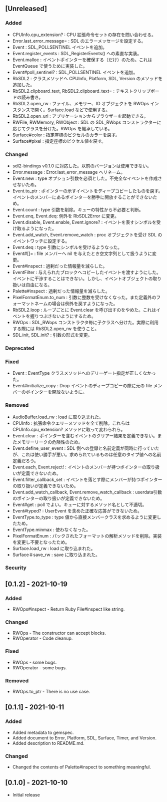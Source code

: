 ## [Unreleased]

### Added
- CPUInfo.cpu_extension? : CPU 拡張命令セットの存在を問い合わせる。
- Error.last_error_message= : SDL のエラーメッセージを設定する。
- Event : SDL_POLLSENTINEL イベントを追加。
- Event.register_events : SDL_RegisterEvents() への素直な実装。
- Event.malloc : イベントポインターを確保する（だけ）のため。これは EventQueue で使うために実装した。
- Event#poll_sentinel? : SDL_POLLSENTINEL イベントを追加。
- RbSDL2 : クラスメソッドへ CPUInfo, Platform, SDL, Version のメソッドを追加した。
- RbSDL2.clipboard_text, RbSDL2.clipboard_text= : テキストクリップボードの読み書き。
- RbSDL2.open_rw : ファイル、メモリー、IO オブジェクトを RWOps インスタンスで開く。Surface.load などで使用する。
- RbSDL2.open_url : アプリケーションからブラウザーを起動できる。
- RWFile, RWMemory, RWObject : SDL の SDL_RWops コンストラクターに応じてクラスを分けた。RWOps を継承している。
- Surface#color : 指定座標のピクセルのカラーを戻す。
- Surface#pixel : 指定座標のピクセル値を戻す。

### Changed
- sdl2-bindings v0.1.0 に対応した。以前のバージョンは使用できない。
- Error.message : Error.last_error_message へリネーム。
- Event.new : type オプション引数を必須とした。不完全なイベントを作成させないため。
- Event.to_ptr : ポインターの示すイベントをディープコピーしたものを戻す。イベントのメンバーにあるポインターを勝手に開放することができないため。
- Event.count : type 引数を削除。キューの特性から不必要と判断。
- Event.enq, Event.deq: 例外を RbSDL2Error に変更。
- Event.disable, Event.enable, Event.ignore? : イベントを表すシンボルを受け取るようになった。
- Event.add_watch, Event.remove_watch : proc オブジェクトを受け SDL のイベントワッチに設定する。
- Event.deq : type 引数にシンボルを受けるようなった。
- Event#[]= : file メンバーへ nil を与えたとき空文字列として扱うように変更。
- Event#inspect : 過剰だった情報量を減らした。
- EventFilter : 与えられたブロックへコピーしたイベントを渡すようにした。イベントに干渉することはできない。しかし、イベントオブジェクトの取り扱いは自由になる。
- Palette#inspect : 過剰だった情報量を減らした。
- PixelFormatEnum.to_num : 引数に整数を受けなくなった。また定義外のフォーマットネームの場合は例外を戻すようになった。
- RbSDL2.loop : ループごとに Event.clear を呼び出すのをやめた。これはイベントを握りつぶさないようにするため。
- RWOps : SDL_RWops コンストラクタ毎に子クラスへ分けた。実際に利用する際には RbSDL2.open_rw を使うこと。
- SDL.init, SDL.init? : 引数の形式を変更。

### Deprecated

### Fixed
- Event : EventType クラスメソッドへのデリーゲート指定が正しくなかった。
- Event#initialize_copy : Drop イベントのディープコピーの際に元の file メンバーのポインターを開放ないように。

### Removed
- AudioBuffer.load_rw : load に取り込まれた。
- CPUInfo : 拡張命令クエリーメソッドを全て削除。これらは CPUInfo.cpu_extension? メソッドに取って変わられら。
- Event.clear : ポインターを含むイベントのクリアー結果を定義できない。またメモリーリークの危険性のため。
- Event.define_user_event : SDL 側への登録と名前定義が同時に行っていたが、これは使い勝手が悪い。求められているものは任意のタイプ値への名前定義だろう。
- Event.each, Event.reject! : イベントのメンバーが持つポインターの取り扱いが定義できないため。
- Event.filter_callback_set : イベントを落とす際にメンバーが持つポインターの取り扱いが定義できないため。
- Event.add_watch_callback, Event.remove_watch_callback : userdata引数のポインターの取り扱いが定義できないため。
- Event#get : poll でよい。キューに対するメソッド名として不適切。
- Event#typed? : UserEvent を含めた正確な応答ができないため。
- EventType.to_type : type 値から直接メンバークラスを求めるように変更したため。
- EventType.minmax : 使わなくなった。
- PixelFormatEnum : パックされたフォーマットの解析メソッドを削除。実装を変更し不要となったため。
- Surface.load_rw : load に取り込まれた。
- Surface＃save_rw : save に取り込まれた。

### Security

## [0.1.2] - 2021-10-19

### Added
- RWOps#inspect - Return Ruby File#inspect like string.

### Changed
- RWOps - The constructor can accept blocks.
- RWOperator - Code cleanup.

### Fixed
- RWOps - some bugs.
- RWOperator - some bugs.

### Removed
- RWOps.to_ptr - There is no use case.

## [0.1.1] - 2021-10-11

### Added
- Added metadata to gemspec.
- Added document to Error, Platform, SDL, Surface, Timer, and Version.
- Added description to README.md.

### Changed
- Changed the contents of Palette#inspect to something meaningful.

## [0.1.0] - 2021-10-10

- Initial release
